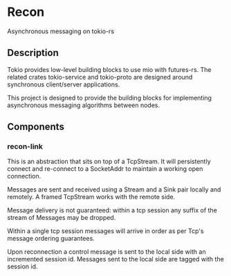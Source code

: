 # Recon

Asynchronous messaging on tokio-rs

## Description

Tokio provides low-level building blocks to use mio with futures-rs.
The related crates tokio-service and tokio-proto are designed around
synchronous client/server applications.

This project is designed to provide the building blocks for
implementing asynchronous messaging algorithms between nodes.

## Components

### recon-link

This is an abstraction that sits on top of a TcpStream.
It will persistently connect and re-connect to a SocketAddr to maintain a working open connection.

Messages are sent and received using a Stream and a Sink pair locally and remotely. A framed TcpStream works with the remote side.

Message delivery is not guaranteed: within a tcp session any suffix of the stream of Messages may be dropped.

Within a single tcp session messages will arrive in order as per Tcp's message ordering guarantees.

Upon reconnection a control message is sent to the local side with an incremented session id. Messages sent to the local side are tagged with the session id.

